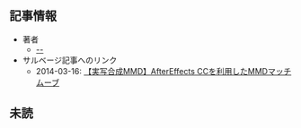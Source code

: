 ## 記事情報
- 著者
	- <a href="https://www.nicovideo.jp/user/11195552" target="_user">--</a>
- サルベージ記事へのリンク
	- 2014-03-16: <a href="https://mmdblomagasaru.blogspot.com/2025/02/mmdaftereffects-ccmmd.html" target="_page">【実写合成MMD】AfterEffects CCを利用したMMDマッチムーブ</a>
## 未読
